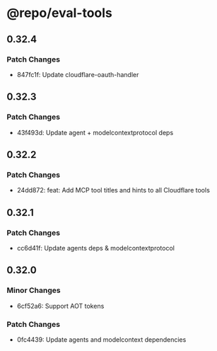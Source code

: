 # @repo/eval-tools

## 0.32.4

### Patch Changes

- 847fc1f: Update cloudflare-oauth-handler

## 0.32.3

### Patch Changes

- 43f493d: Update agent + modelcontextprotocol deps

## 0.32.2

### Patch Changes

- 24dd872: feat: Add MCP tool titles and hints to all Cloudflare tools

## 0.32.1

### Patch Changes

- cc6d41f: Update agents deps & modelcontextprotocol

## 0.32.0

### Minor Changes

- 6cf52a6: Support AOT tokens

### Patch Changes

- 0fc4439: Update agents and modelcontext dependencies
